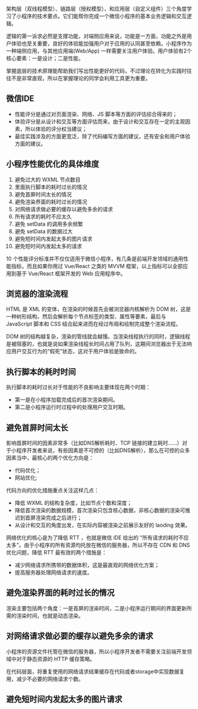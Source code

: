 架构层（双线程模型）、链路层（授权模型）、和应用层（自定义组件）三个角度学习了小程序的技术要点。它们能帮你完成一个微信小程序的基本业务逻辑和交互逻辑。

逻辑的第一诉求必然是支撑功能，对端侧应用来说，功能是一方面，功能之外是用户体验也至关重要，良好的体验能加强用户对于应用的认同甚至依赖。小程序作为一种端侧应用，与其他应用端(Web/App) 一样需要关注用户体验。用户体验有2个核心要素：一是设计；二是性能。

掌握底层的技术原理能帮助我们写出性能更好的代码，不过理论在转化为实践时往往不是非常直观，所以在掌握理论的同学会利用工具更为重要。

## 微信IDE

- 性能评分是通过对页面渲染、网络、JS 脚本等方面的评估综合得来的；
- 体验评分是从设计和交互等方面评估而来，由于设计和交互存在一定的主观因素，所以体验的评分权当建议；
- 最佳实践涉及的方面更宽泛，除了代码编写方面的建议，还有安全和用户体验方面的建议。

## 小程序性能优化的具体维度

1. 避免过大的 WXML 节点数目
2. 里面执行脚本的耗时过长的情况
3. 避免首屏时间太长的情况
4. 避免渲染界面的耗时过长的情况
5. 对网络请求做必要的缓存以避免多余的请求
6. 所有请求的耗时不应太久
7. 避免 setData 的调用多余频繁
8. 避免 setData 的数据过大
9. 避免短时间内发起太多的图片请求
10. 避免短时间内发起太多的请求

10 个性能评分标准并不仅仅适用于微信小程序，有几条是前端开发领域的通用性能指标，而且如果你用过 Vue/React 之类的 MVVM 框架，以上指标可以全部应用到基于 Vue/React 框架开发的 Web 应用程序中。

## 浏览器的渲染流程

HTML 是 XML 的变体，在渲染的时候首先会被浏览器内核解析为 DOM 树，这是一种树形结构，然后会解析每个节点标签的类型、属性等要素，最后与 JavaScript 脚本和 CSS 结合起来进而在经过布局和绘制完成整个渲染流程。

DOM 树的结构越复杂，渲染的管线就会越慢。当渲染线程执行的同时，逻辑线程是被阻塞的，也就是说如果渲染线程长时间占用了队列，这期间浏览器出于无法响应用户交互行为的“假死”状态，这对于用户体验是致命的。

## 执行脚本的耗时时间

执行脚本的耗时过长对于性能的不良影响主要体现在两个时期：

- 第一是在小程序加载完成后的首次渲染期间。
- 第二是小程序运行时过程中的处理用户交互时期。

## 避免首屏时间太长

影响首屏时间的因素非常多（比如DNS解析耗时、TCP 链接的建立耗时......）对于小程序开发者来说，有些因素是不可控的（比如DNS解析），那么在可控的众多因素当中，最核心的两个优化方向是：

- 代码优化；
- 网站优化;

代码方向的优化措施重点关注这样几点：

- 降低 WXML 的结构复杂度，比如节点个数和深度；
- 降低首次渲染的数据规模，首次渲染只包含核心数据，非核心数据的渲染可推迟到首屏渲染完成之后进行；
- 从设计和交互的角度出发，在实际内容被渲染之前展示友好的 laoding 效果。

网络优化的核心是为了降低 RTT ，也就是微信 IDE 给出的 "所有请求的耗时不应太多"。由于小程序的所有资源均托放在微信的服务器，所以不存在 CDN 和 DNS优化问题，降低 RTT 最有效的两个措施是：

- 减少网络请求所携带的数据体积，这是最直观的网络优化方案；
- 提高服务器处理网络请求的速度。

## 避免渲染界面的耗时过长的情况

渲染主要包括两个角度：一是首屏的渲染时间，二是小程序运行期间的界面更新所需的渲染时间，也就是动态渲染。


## 对网络请求做必要的缓存以避免多余的请求

小程序的资源文件托管在微信的服务器，所以小程序开发者不需要关注前端开发领域中对于静态资源的 HTTP 缓存策略。

在代码层面，将重复使用的网络请求结果缓存在代码或者storage中实现数据复用，减少不必要的网络请求个数。

## 避免短时间内发起太多的图片请求

